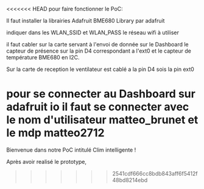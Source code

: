 <<<<<<< HEAD
pour faire fonctionner le PoC:

Il faut installer la librairies Adafruit BME680 Library par adafruit

indiquer dans les WLAN_SSID et WLAN_PASS le réseau wifi à utiliser

il faut cabler sur la carte servant à l'envoi de donnée sur le Dashboard le capteur de présence sur la pin D4 correspondant a l'ext0 et le capteur de température BME680 en I2C.

Sur la carte de reception le ventilateur est cablé a la pin D4 sois la pin ext0

pour se connecter au Dashboard sur adafruit io il faut se connecter avec le nom d'utilisateur matteo_brunet et le mdp matteo2712
=======
Bienvenue dans notre PoC intitulé Clim intelligente !

Après avoir realisé le prototype, 
>>>>>>> 2541cdf666cc8bdb843aff6f5412f48bd8214ebd

